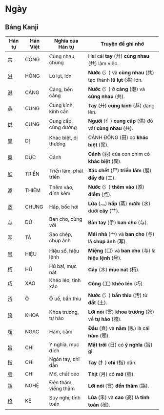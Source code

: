 # Ngày

## Bảng Kanji

| Hán tự | Hán Việt | Nghĩa của Hán tự | Truyện để ghi nhớ |
|---|---|---|---|
| [共](https://mazii.net/vi-VN/search/kanji/javi/%E5%85%B1) | CỘNG | Cùng nhau, chung | Hai cái **tay** (廾) **cùng nhau** (共) làm việc. |
| [洪](https://mazii.net/vi-VN/search/kanji/javi/%E6%B4%AA) | HỒNG | Lũ lụt, lớn | **Nước** (氵) và **cùng nhau** (共) tạo thành **lũ lụt** (洪) lớn. |
| [港](https://mazii.net/vi-VN/search/kanji/javi/%E6%B8%AF) | CẢNG | Cảng, bến cảng | **Nước** (氵) ở **cảng** (港) và **cùng nhau** (共). |
| [恭](https://mazii.net/vi-VN/search/kanji/javi/%E6%81%AD) | CUNG | Cung kính, kính cẩn | **Tay** (廾) **cung kính** (恭) dâng lên. |
| [供](https://mazii.net/vi-VN/search/kanji/javi/%E4%BE%9B) | CUNG | Cung cấp, cúng dường | **Người** (亻) **cung cấp** (供) đồ vật **cùng nhau** (共). |
| [異](https://mazii.net/vi-VN/search/kanji/javi/%E7%95%B0) | DỊ | Khác biệt, dị thường | CÁNH ĐỒNG (田) có **khác biệt** (異). |
| [翼](https://mazii.net/vi-VN/search/kanji/javi/%E7%BF%BC) | DỰC | Cánh | **Cánh** (羽) của con chim có **khác biệt** (異). |
| [展](https://mazii.net/vi-VN/search/kanji/javi/%E5%B1%95) | TRIỂN | Triển lãm, phát triển | **Xác chết** (尸) **triển lãm** (展) **đầy đủ** (エ). |
| [添](https://mazii.net/vi-VN/search/kanji/javi/%E6%B7%BB) | THIÊM | Thêm vào, đính kèm | **Nước** (氵) **thêm vào** (添) **điểm** (点). |
| [蒸](https://mazii.net/vi-VN/search/kanji/javi/%E8%92%B8) | CHƯNG | Hấp, bốc hơi | **Lửa** (灬) **hấp** (蒸) **nước** (水) dưới **cây** (艹). |
| [与](https://mazii.net/vi-VN/search/kanji/javi/%E4%B8%8E) | DỮ | Ban cho, cùng với | **Bàn tay** (手) **ban cho** (与). |
| [写](https://mazii.net/vi-VN/search/kanji/javi/%E5%86%99) | TẢ | Sao chép, chụp ảnh | **Mái nhà** (宀) và **ban cho** (与) là **chụp ảnh** (写). |
| [号](https://mazii.net/vi-VN/search/kanji/javi/%E5%8F%B7) | HIỆU | Hiệu số, hiệu lệnh | **Miệng** (口) và **ban cho** (与) là **hiệu lệnh** (号). |
| [朽](https://mazii.net/vi-VN/search/kanji/javi/%E6%9C%BD) | HỦ | Hủ bại, mục nát | **Cây** (木) **mục nát** (朽). |
| [巧](https://mazii.net/vi-VN/search/kanji/javi/%E5%B7%A7) | XẢO | Khéo léo, tinh xảo | **Công** (工) **khéo léo** (巧). |
| [汚](https://mazii.net/vi-VN/search/kanji/javi/%E6%B1%9A) | Ô | Ô uế, bẩn thỉu | **Nước** (氵) **bẩn thỉu** (汚) từ **đất** (土). |
| [誇](https://mazii.net/vi-VN/search/kanji/javi/%E8%AA%87) | KHOA | Khoa trương, tự hào | **Lời nói** (言) **khoa trương** (誇) về **tự hào** (誇). |
| [顎](https://mazii.net/vi-VN/search/kanji/javi/%E9%A1%8E) | NGẠC | Hàm, cằm | **Đầu** (頁) và **nằm** (臥) là cái **hàm** (顎). |
| [旨](https://mazii.net/vi-VN/search/kanji/javi/%E6%97%A8) | CHỈ | Ý nghĩa, mục đích | **Mặt trời** (日) có **ý nghĩa** (旨) gì. |
| [指](https://mazii.net/vi-VN/search/kanji/javi/%E6%8C%87) | CHỈ | Ngón tay, chỉ dẫn | **Tay** (扌) **chỉ** (指) dẫn. |
| [脂](https://mazii.net/vi-VN/search/kanji/javi/%E8%84%82) | CHI | Mỡ, chất béo | **Thịt** (月) có **mỡ** (脂). |
| [詣](https://mazii.net/vi-VN/search/kanji/javi/%E8%A9%A3) | NGHỆ | Đến thăm, viếng thăm | **Lời nói** (言) **đến thăm** (詣). |
| [稽](https://mazii.net/vi-VN/search/kanji/javi/%E7%A8%BD) | KÊ | Suy nghĩ, tính toán | **Lúa** (禾) và **cao** (高) là **tính toán** (稽). |

